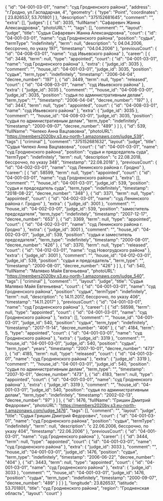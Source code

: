 {
    "id": "04-001-03-01",
    "name": "суд Гродненского района",
    "address": "г.Гродно, ул.Гаспадарчая, 4",
    "geometry": {
        "type": "Point",
        "coordinates": [
            23.826537,
            53.701801
        ]
    },
    "description": "375152681645",
    "comment": "",
    "extra": [],
    "judges": [
        {
            "id": 3035,
            "fullName": "Сафаревич Жанна Александровна",
            "photoURL": "",
            "tags": [],
            "comment": "",
            "layout": "judge",
            "title": "Судья Сафаревич Жанна Александровна",
            "court": {
                "id": "04-001-03-01",
                "name": "суд Гродненского района",
                "position": "судья",
                "termType": "indefinitely",
                "term": null,
                "description": "c 04.04.2006, бессрочно, по указу 197",
                "timestamp": "04.04.2006"
            },
            "previousCourt": {
                "id": "04-008-03-01",
                "name": "суд Ивьевского района"
            },
            "career": [
                {
                    "id": 3448,
                    "term": null,
                    "type": "appointed",
                    "court": {
                        "id": "04-001-03-01",
                        "name": "суд Гродненского района"
                    },
                    "extra": {
                        "judge_id": 3035
                    },
                    "comment": "",
                    "house_id": "04-001-03-01",
                    "judge_id": 3035,
                    "position": "судья",
                    "term_type": "indefinitely",
                    "timestamp": "2006-04-04",
                    "decree_number": "197"
                },
                {
                    "id": 3449,
                    "term": null,
                    "type": "released",
                    "court": {
                        "id": "04-008-03-01",
                        "name": "суд Ивьевского района"
                    },
                    "extra": {
                        "judge_id": 3035
                    },
                    "comment": "",
                    "house_id": "04-008-03-01",
                    "judge_id": 3035,
                    "position": "судья по административным делам",
                    "term_type": "",
                    "timestamp": "2006-04-04",
                    "decree_number": "197"
                },
                {
                    "id": 3447,
                    "term": null,
                    "type": "appointed",
                    "court": {
                        "id": "04-008-03-01",
                        "name": "суд Ивьевского района"
                    },
                    "extra": {
                        "judge_id": 3035
                    },
                    "comment": "",
                    "house_id": "04-008-03-01",
                    "judge_id": 3035,
                    "position": "судья по административным делам",
                    "term_type": "indefinitely",
                    "timestamp": "2000-09-07",
                    "decree_number": "489"
                }
            ]
        },
        {
            "id": 539,
            "fullName": "Чилеко Анна Вацлавовна",
            "photoURL": "https://members2020by.s3.eu-north-1.amazonaws.com/judge_539",
            "tags": [
                "criminal"
            ],
            "comment": "375152681632",
            "layout": "judge",
            "title": "Судья Чилеко Анна Вацлавовна",
            "court": {
                "id": "04-001-03-01",
                "name": "суд Гродненского района",
                "position": "судья и председатель суда",
                "termType": "indefinitely",
                "term": null,
                "description": "c 22.08.2018, бессрочно, по указу 348",
                "timestamp": "22.08.2018"
            },
            "previousCourt": {
                "id": "04-002-03-01",
                "name": "суд Ленинского района г. Гродно"
            },
            "career": [
                {
                    "id": 58599,
                    "term": null,
                    "type": "appointed",
                    "court": {
                        "id": "04-001-03-01",
                        "name": "суд Гродненского района"
                    },
                    "extra": [],
                    "comment": "",
                    "house_id": "04-001-03-01",
                    "judge_id": 539,
                    "position": "судья и председатель суда",
                    "term_type": "indefinitely",
                    "timestamp": "2018-08-22",
                    "decree_number": "348"
                },
                {
                    "id": 3371,
                    "term": null,
                    "type": "appointed",
                    "court": {
                        "id": "04-002-03-01",
                        "name": "суд Ленинского района г. Гродно"
                    },
                    "extra": {
                        "judge_id": 3001
                    },
                    "comment": "",
                    "house_id": "04-002-03-01",
                    "judge_id": 539,
                    "position": "заместитель председателя",
                    "term_type": "indefinitely",
                    "timestamp": "2007-12-17",
                    "decree_number": "653"
                },
                {
                    "id": 3369,
                    "term": null,
                    "type": "appointed",
                    "court": {
                        "id": "04-002-03-01",
                        "name": "суд Ленинского района г. Гродно"
                    },
                    "extra": {
                        "judge_id": 3001
                    },
                    "comment": "",
                    "house_id": "04-002-03-01",
                    "judge_id": 539,
                    "position": "судья и заместитель председателя",
                    "term_type": "indefinitely",
                    "timestamp": "2000-08-01",
                    "decree_number": "426"
                },
                {
                    "id": 3370,
                    "term": null,
                    "type": "released",
                    "court": {
                        "id": "04-012-03-01",
                        "name": "суд Новогрудского района"
                    },
                    "extra": {
                        "judge_id": 3001
                    },
                    "comment": "",
                    "house_id": "04-012-03-01",
                    "judge_id": 539,
                    "position": "судья и председатель",
                    "term_type": "",
                    "timestamp": "2000-08-01",
                    "decree_number": "426"
                }
            ]
        },
        {
            "id": 540,
            "fullName": "Малявко Майя Евгеньевна",
            "photoURL": "https://members2020by.s3.eu-north-1.amazonaws.com/judge_540",
            "tags": [
                "criminal"
            ],
            "comment": "",
            "layout": "judge",
            "title": "Судья Малявко Майя Евгеньевна",
            "court": {
                "id": "04-001-03-01",
                "name": "суд Гродненского района",
                "position": "судья",
                "termType": "indefinitely",
                "term": null,
                "description": "c 14.11.2017, бессрочно, по указу 406",
                "timestamp": "14.11.2017"
            },
            "previousCourt": {
                "id": "04-001-03-01",
                "name": "суд Гродненского района"
            },
            "career": [
                {
                    "id": 58598,
                    "term": null,
                    "type": "appointed",
                    "court": {
                        "id": "04-001-03-01",
                        "name": "суд Гродненского района"
                    },
                    "extra": [],
                    "comment": "",
                    "house_id": "04-001-03-01",
                    "judge_id": 540,
                    "position": "судья",
                    "term_type": "indefinitely",
                    "timestamp": "2017-11-14",
                    "decree_number": "406"
                },
                {
                    "id": 4184,
                    "term": 5,
                    "type": "appointed",
                    "court": {
                        "id": "04-001-03-01",
                        "name": "суд Гродненского района"
                    },
                    "extra": {
                        "judge_id": 3319
                    },
                    "comment": "",
                    "house_id": "04-001-03-01",
                    "judge_id": 540,
                    "position": "судья",
                    "term_type": "years",
                    "timestamp": "2007-10-01",
                    "decree_number": "473"
                },
                {
                    "id": 4185,
                    "term": null,
                    "type": "released",
                    "court": {
                        "id": "04-001-03-01",
                        "name": "суд Гродненского района"
                    },
                    "extra": {
                        "judge_id": 3319
                    },
                    "comment": "",
                    "house_id": "04-001-03-01",
                    "judge_id": 540,
                    "position": "судья по административным делам",
                    "term_type": "",
                    "timestamp": "2007-10-01",
                    "decree_number": "473"
                },
                {
                    "id": 4183,
                    "term": null,
                    "type": "appointed",
                    "court": {
                        "id": "04-001-03-01",
                        "name": "суд Гродненского района"
                    },
                    "extra": {
                        "judge_id": 3319
                    },
                    "comment": "",
                    "house_id": "04-001-03-01",
                    "judge_id": 540,
                    "position": "судья по административным делам",
                    "term_type": "indefinitely",
                    "timestamp": "2002-02-13",
                    "decree_number": "97"
                }
            ]
        },
        {
            "id": 1476,
            "fullName": "Гришин Дмитрий Федорович",
            "photoURL": "https://members2020by.s3.eu-north-1.amazonaws.com/judge_1476",
            "tags": [],
            "comment": "",
            "layout": "judge",
            "title": "Судья Гришин Дмитрий Федорович",
            "court": {
                "id": "04-001-03-01",
                "name": "суд Гродненского района",
                "position": "судья",
                "termType": "indefinitely",
                "term": null,
                "description": "c 22.06.2006, бессрочно, по указу 404",
                "timestamp": "22.06.2006"
            },
            "previousCourt": {
                "id": "04-001-03-01",
                "name": "суд Гродненского района"
            },
            "career": [
                {
                    "id": 3444,
                    "term": null,
                    "type": "appointed",
                    "court": {
                        "id": "04-001-03-01",
                        "name": "суд Гродненского района"
                    },
                    "extra": {
                        "judge_id": 3033
                    },
                    "comment": "",
                    "house_id": "04-001-03-01",
                    "judge_id": 1476,
                    "position": "судья",
                    "term_type": "indefinitely",
                    "timestamp": "2006-06-22",
                    "decree_number": "404"
                },
                {
                    "id": 3443,
                    "term": null,
                    "type": "appointed",
                    "court": {
                        "id": "04-001-03-01",
                        "name": "суд Гродненского района"
                    },
                    "extra": {
                        "judge_id": 3033
                    },
                    "comment": "",
                    "house_id": "04-001-03-01",
                    "judge_id": 1476,
                    "position": "судья",
                    "term_type": "indefinitely",
                    "timestamp": "2000-09-07",
                    "decree_number": "489"
                }
            ]
        }
    ],
    "longitude": 23.826537,
    "latitude": 53.701801,
    "title": "суд Гродненского района",
    "region": "Гродненская область",
    "layout": "court"
}